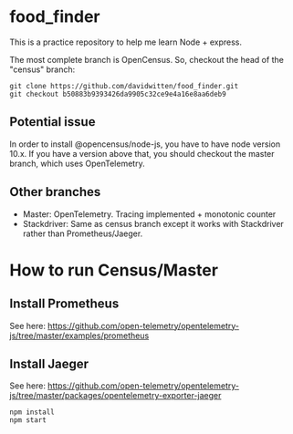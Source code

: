 # food_finder
This is a practice repository to help me learn Node + express. 


The most complete branch is OpenCensus. So, checkout the head of the "census" branch:
```
git clone https://github.com/davidwitten/food_finder.git
git checkout b50883b9393426da9905c32ce9e4a16e8aa6deb9
```

## Potential issue
In order to install @opencensus/node-js, you have to have node version 10.x.
If you have a version above that, you should checkout the master branch, which uses OpenTelemetry.

## Other branches
- Master: OpenTelemetry. Tracing implemented + monotonic counter
- Stackdriver: Same as census branch except it works with Stackdriver rather than Prometheus/Jaeger.


# How to run Census/Master

## Install Prometheus
See here: https://github.com/open-telemetry/opentelemetry-js/tree/master/examples/prometheus

## Install Jaeger
See here: https://github.com/open-telemetry/opentelemetry-js/tree/master/packages/opentelemetry-exporter-jaeger

```
npm install
npm start
```
